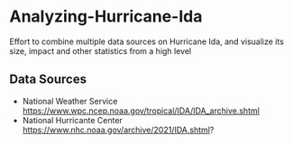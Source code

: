 # Analyzing-Hurricane-Ida
Effort to combine multiple data sources on Hurricane Ida, and visualize its size, impact and other statistics from a high level

## Data Sources
- National Weather Service https://www.wpc.ncep.noaa.gov/tropical/IDA/IDA_archive.shtml
- National Hurricante Center https://www.nhc.noaa.gov/archive/2021/IDA.shtml?
